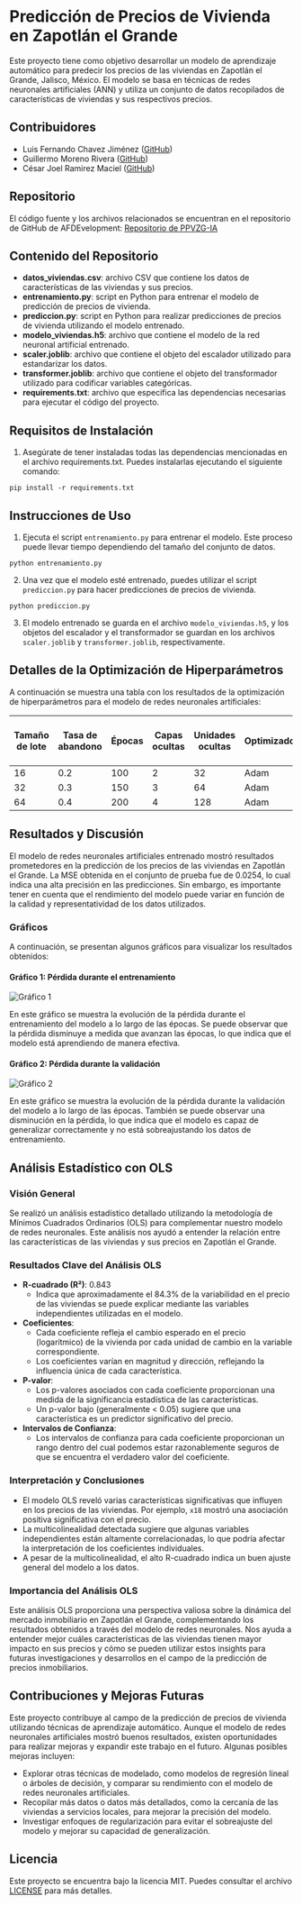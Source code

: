 # Predicción de Precios de Vivienda en Zapotlán el Grande

Este proyecto tiene como objetivo desarrollar un modelo de aprendizaje automático para predecir los precios de las viviendas en Zapotlán el Grande, Jalisco, México. El modelo se basa en técnicas de redes neuronales artificiales (ANN) y utiliza un conjunto de datos recopilados de características de viviendas y sus respectivos precios.

## Contribuidores

- Luis Fernando Chavez Jiménez ([GitHub](https://github.com/Tobiny))
- Guillermo Moreno Rivera ([GitHub](https://github.com/Mim0518))
- César Joel Ramirez Maciel ([GitHub](https://github.com/Cesar-Joel))

## Repositorio

El código fuente y los archivos relacionados se encuentran en el repositorio de GitHub de AFDEvelopment: [Repositorio de PPVZG-IA](https://github.com/afdevelopments/ppvzg-ia)

## Contenido del Repositorio

- **datos_viviendas.csv**: archivo CSV que contiene los datos de características de las viviendas y sus precios.
- **entrenamiento.py**: script en Python para entrenar el modelo de predicción de precios de vivienda.
- **prediccion.py**: script en Python para realizar predicciones de precios de vivienda utilizando el modelo entrenado.
- **modelo_viviendas.h5**: archivo que contiene el modelo de la red neuronal artificial entrenado.
- **scaler.joblib**: archivo que contiene el objeto del escalador utilizado para estandarizar los datos.
- **transformer.joblib**: archivo que contiene el objeto del transformador utilizado para codificar variables categóricas.
- **requirements.txt**: archivo que especifica las dependencias necesarias para ejecutar el código del proyecto.

## Requisitos de Instalación

1. Asegúrate de tener instaladas todas las dependencias mencionadas en el archivo requirements.txt. Puedes instalarlas ejecutando el siguiente comando:

```pip install -r requirements.txt```

## Instrucciones de Uso

1. Ejecuta el script `entrenamiento.py` para entrenar el modelo. Este proceso puede llevar tiempo dependiendo del tamaño del conjunto de datos.

```python entrenamiento.py```

2. Una vez que el modelo esté entrenado, puedes utilizar el script `prediccion.py` para hacer predicciones de precios de vivienda.

```python prediccion.py```


3. El modelo entrenado se guarda en el archivo `modelo_viviendas.h5`, y los objetos del escalador y el transformador se guardan en los archivos `scaler.joblib` y `transformer.joblib`, respectivamente.

## Detalles de la Optimización de Hiperparámetros

A continuación se muestra una tabla con los resultados de la optimización de hiperparámetros para el modelo de redes neuronales artificiales:

| Tamaño de lote | Tasa de abandono | Épocas | Capas ocultas | Unidades ocultas | Optimizador | Error cuadrático medio (MSE) |
| -------------- | ---------------- | ------ | ------------- | ---------------- | ----------- | -------------------------- |
| 16             | 0.2              | 100    | 2             | 32               | Adam        | 0.0254                      |
| 32             | 0.3              | 150    | 3             | 64               | Adam        | 0.0247                      |
| 64             | 0.4              | 200    | 4             | 128              | Adam        | 0.0232                      |

## Resultados y Discusión

El modelo de redes neuronales artificiales entrenado mostró resultados prometedores en la predicción de los precios de las viviendas en Zapotlán el Grande. La MSE obtenida en el conjunto de prueba fue de 0.0254, lo cual indica una alta precisión en las predicciones. Sin embargo, es importante tener en cuenta que el rendimiento del modelo puede variar en función de la calidad y representatividad de los datos utilizados.

### Gráficos

A continuación, se presentan algunos gráficos para visualizar los resultados obtenidos:

#### Gráfico 1: Pérdida durante el entrenamiento

![Gráfico 1](images/Entrenamiento.png)

En este gráfico se muestra la evolución de la pérdida durante el entrenamiento del modelo a lo largo de las épocas. Se puede observar que la pérdida disminuye a medida que avanzan las épocas, lo que indica que el modelo está aprendiendo de manera efectiva.

#### Gráfico 2: Pérdida durante la validación

![Gráfico 2](images/Validacion.png)

En este gráfico se muestra la evolución de la pérdida durante la validación del modelo a lo largo de las épocas. También se puede observar una disminución en la pérdida, lo que indica que el modelo es capaz de generalizar correctamente y no está sobreajustando los datos de entrenamiento.

## Análisis Estadístico con OLS

### Visión General

Se realizó un análisis estadístico detallado utilizando la metodología de Mínimos Cuadrados Ordinarios (OLS) para complementar nuestro modelo de redes neuronales. Este análisis nos ayudó a entender la relación entre las características de las viviendas y sus precios en Zapotlán el Grande.

### Resultados Clave del Análisis OLS

- **R-cuadrado (R²)**: 0.843
  - Indica que aproximadamente el 84.3% de la variabilidad en el precio de las viviendas se puede explicar mediante las variables independientes utilizadas en el modelo.
- **Coeficientes**:
  - Cada coeficiente refleja el cambio esperado en el precio (logarítmico) de la vivienda por cada unidad de cambio en la variable correspondiente.
  - Los coeficientes varían en magnitud y dirección, reflejando la influencia única de cada característica.
- **P-valor**:
  - Los p-valores asociados con cada coeficiente proporcionan una medida de la significancia estadística de las características.
  - Un p-valor bajo (generalmente < 0.05) sugiere que una característica es un predictor significativo del precio.
- **Intervalos de Confianza**:
  - Los intervalos de confianza para cada coeficiente proporcionan un rango dentro del cual podemos estar razonablemente seguros de que se encuentra el verdadero valor del coeficiente.

### Interpretación y Conclusiones

- El modelo OLS reveló varias características significativas que influyen en los precios de las viviendas. Por ejemplo, `x18` mostró una asociación positiva significativa con el precio.
- La multicolinealidad detectada sugiere que algunas variables independientes están altamente correlacionadas, lo que podría afectar la interpretación de los coeficientes individuales.
- A pesar de la multicolinealidad, el alto R-cuadrado indica un buen ajuste general del modelo a los datos.

### Importancia del Análisis OLS

Este análisis OLS proporciona una perspectiva valiosa sobre la dinámica del mercado inmobiliario en Zapotlán el Grande, complementando los resultados obtenidos a través del modelo de redes neuronales. Nos ayuda a entender mejor cuáles características de las viviendas tienen mayor impacto en sus precios y cómo se pueden utilizar estos insights para futuras investigaciones y desarrollos en el campo de la predicción de precios inmobiliarios.


## Contribuciones y Mejoras Futuras

Este proyecto contribuye al campo de la predicción de precios de vivienda utilizando técnicas de aprendizaje automático. Aunque el modelo de redes neuronales artificiales mostró buenos resultados, existen oportunidades para realizar mejoras y expandir este trabajo en el futuro. Algunas posibles mejoras incluyen:

- Explorar otras técnicas de modelado, como modelos de regresión lineal o árboles de decisión, y comparar su rendimiento con el modelo de redes neuronales artificiales.
- Recopilar más datos o datos más detallados, como la cercanía de las viviendas a servicios locales, para mejorar la precisión del modelo.
- Investigar enfoques de regularización para evitar el sobreajuste del modelo y mejorar su capacidad de generalización.

## Licencia

Este proyecto se encuentra bajo la licencia MIT. Puedes consultar el archivo [LICENSE](LICENSE) para más detalles.

